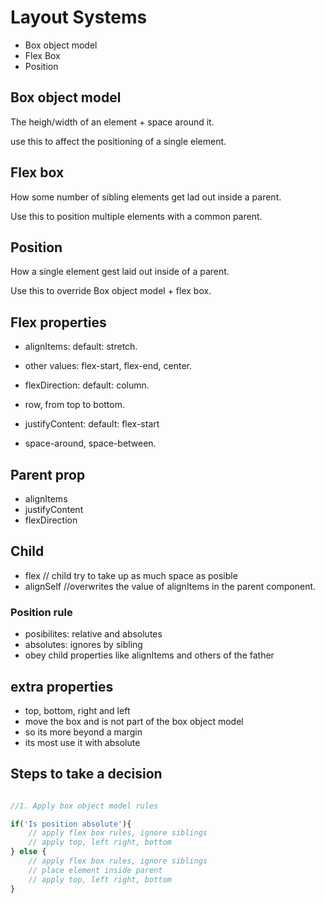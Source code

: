 # Layout Systems

* Box object model
* Flex Box
* Position

## Box object model

The heigh/width of an element + space around it.

use this to affect the positioning of a single element.

## Flex box

How some number of sibling elements get lad out inside a parent.

Use this to position multiple elements with a common parent.

## Position

How a single element gest laid out inside of a parent.

Use this to override Box object model + flex box.

## Flex properties

* alignItems: default: stretch.
* other values: flex-start, flex-end, center.

* flexDirection: default: column.
* row, from top to bottom.

* justifyContent: default: flex-start
* space-around, space-between.

## Parent prop

* alignItems
* justifyContent
* flexDirection

## Child

* flex // child try to take up as much space as posible
* alignSelf //overwrites the value of alignItems in the parent component.

### Position rule

* posibilites: relative and absolutes
* absolutes: ignores by sibling
* obey child properties like alignItems and others of the father

## extra properties

* top, bottom, right and left
* move the box and is not part of the box object model
* so its more beyond a margin
* its most use it with absolute

## Steps to take a decision

```javascript

//1. Apply box object model rules

if('Is position absolute'){
    // apply flex box rules, ignore siblings
    // apply top, left right, bottom
} else {
    // apply flex box rules, ignore siblings
    // place element inside parent
    // apply top, left right, bottom
}

```
